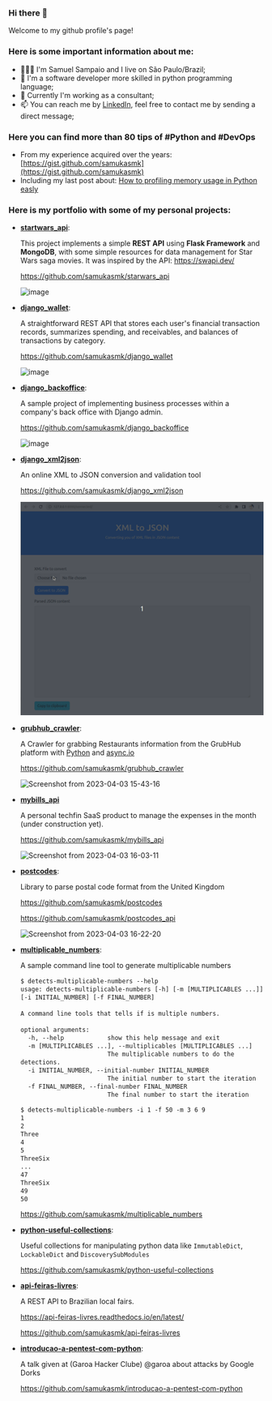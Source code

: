 ### Hi there 👋

Welcome to my github profile's page!

### Here is some important information about me:
- 🧑🏽‍💻 I'm Samuel Sampaio and I live on São Paulo/Brazil;
- 🐍 I'm a software developer more skilled in python programming language;
- 💼 Currently I'm working as a consultant;
- 📫 You can reach me by [LinkedIn](https://www.linkedin.com/in/python-dev/), feel free to contact me by sending a direct message;

### Here you can find more than 80 tips of #Python and #DevOps

- From my experience acquired over the years: [https://gist.github.com/samukasmk](https://gist.github.com/samukasmk)
- Including my last post about: [How to profiling memory usage in Python easly](https://gist.github.com/samukasmk/2b0ae5c6f328aa4c650fdaa9a2c5dc92)

### Here is my portfolio with some of my personal projects:

- [**startwars_api**](https://github.com/samukasmk/starwars_api):

  This project implements a simple **REST API** using **Flask Framework** and **MongoDB**, with some simple resources for data management for Star Wars saga movies. It was inspired by the API: https://swapi.dev/

  https://github.com/samukasmk/starwars_api
  
  ![image](https://github.com/samukasmk/samukasmk/assets/1859479/37cff71c-4888-4395-9dae-58ce4fdfe7e4)



- [**django_wallet**](https://github.com/samukasmk/django_wallet):
  
  A straightforward REST API that stores each user's financial transaction records, summarizes spending, and receivables, and balances of transactions by category.

  https://github.com/samukasmk/django_wallet
  
  ![image](https://github.com/samukasmk/samukasmk/assets/1859479/078d3a74-c0fa-4bad-ba86-128ba4fb1c9f)



- [**django_backoffice**](https://github.com/samukasmk/django_backoffice):

  A sample project of implementing business processes within a company's back office with Django admin.
  
  https://github.com/samukasmk/django_backoffice
  
  ![image](https://user-images.githubusercontent.com/1859479/229597225-46785603-7e94-4930-ae06-0285a228ad20.png)



- [**django_xml2json**](https://github.com/samukasmk/django_xml2json):

  An online XML to JSON conversion and validation tool

  https://github.com/samukasmk/django_xml2json

  ![image](https://github.com/samukasmk/django_xml2json/raw/main/.docs/django_xml2json-use.gif)



- [**grubhub_crawler**](https://github.com/samukasmk/grubhub_crawler):

  A Crawler for grabbing Restaurants information from the GrubHub platform with [Python](https://docs.python.org/3/) and [async.io](https://docs.python.org/3/library/asyncio.html)

  https://github.com/samukasmk/grubhub_crawler
  
  ![Screenshot from 2023-04-03 15-43-16](https://user-images.githubusercontent.com/1859479/229598661-2cfc9366-905d-4e86-9a67-cae7866bc3c1.png)



- [**mybills_api**](https://github.com/samukasmk/mybills_api)

   A personal techfin SaaS product to manage the expenses in the month (under construction yet).
   
   https://github.com/samukasmk/mybills_api

  ![Screenshot from 2023-04-03 16-03-11](https://user-images.githubusercontent.com/1859479/229602651-afd3f005-c5ab-4118-8a1f-8197f6c26f79.png)



- [**postcodes**](https://github.com/samukasmk/postcodes):

  Library to parse postal code format from the United Kingdom
  
  https://github.com/samukasmk/postcodes
  
  https://github.com/samukasmk/postcodes_api
  
  ![Screenshot from 2023-04-03 16-22-20](https://user-images.githubusercontent.com/1859479/229606770-1c51b408-98fb-4eca-922a-944edea42e60.png)



- [**multiplicable_numbers**](https://github.com/samukasmk/multiplicable_numbers):

  A sample command line tool to generate multiplicable numbers

  ```
  $ detects-multiplicable-numbers --help
  usage: detects-multiplicable-numbers [-h] [-m [MULTIPLICABLES ...]] [-i INITIAL_NUMBER] [-f FINAL_NUMBER]
  
  A command line tools that tells if is multiple numbers.
  
  optional arguments:
    -h, --help            show this help message and exit
    -m [MULTIPLICABLES ...], --multiplicables [MULTIPLICABLES ...]
                          The multiplicable numbers to do the detections.
    -i INITIAL_NUMBER, --initial-number INITIAL_NUMBER
                          The initial number to start the iteration
    -f FINAL_NUMBER, --final-number FINAL_NUMBER
                          The final number to start the iteration
  ```
  
  ```
  $ detects-multiplicable-numbers -i 1 -f 50 -m 3 6 9 
  1
  2
  Three
  4
  5
  ThreeSix
  ...
  47
  ThreeSix
  49
  50
  ```

  https://github.com/samukasmk/multiplicable_numbers


  
- [**python-useful-collections**](https://github.com/samukasmk/python-useful-collections):

  Useful collections for manipulating python data like `ImmutableDict`, `LockableDict` and `DiscoverySubModules`
  
  https://github.com/samukasmk/python-useful-collections



- [**api-feiras-livres**](https://github.com/samukasmk/api-feiras-livres):

  A REST API to Brazilian local fairs.

  https://api-feiras-livres.readthedocs.io/en/latest/
  
  https://github.com/samukasmk/api-feiras-livres



- [**introducao-a-pentest-com-python**](https://github.com/samukasmk/introducao-a-pentest-com-python):

  A talk given at (Garoa Hacker Clube) @garoa about attacks by Google Dorks

  https://github.com/samukasmk/introducao-a-pentest-com-python

<!--
**samukasmk/samukasmk** is a ✨ _special_ ✨ repository because its `README.md` (this file) appears on your GitHub profile.

Here are some ideas to get you started:

- 🔭 I’m currently working on ...
- 🌱 I’m currently learning ...
- 👯 I’m looking to collaborate on ...
- 🤔 I’m looking for help with ...
- 💬 Ask me about ...
- 📫 How to reach me: ...
- 😄 Pronouns: He/Him
- ⚡ Fun fact: ...
-->
